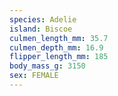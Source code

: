 ```yaml
---
species: Adelie
island: Biscoe
culmen_length_mm: 35.7
culmen_depth_mm: 16.9
flipper_length_mm: 185
body_mass_g: 3150
sex: FEMALE
---
```

